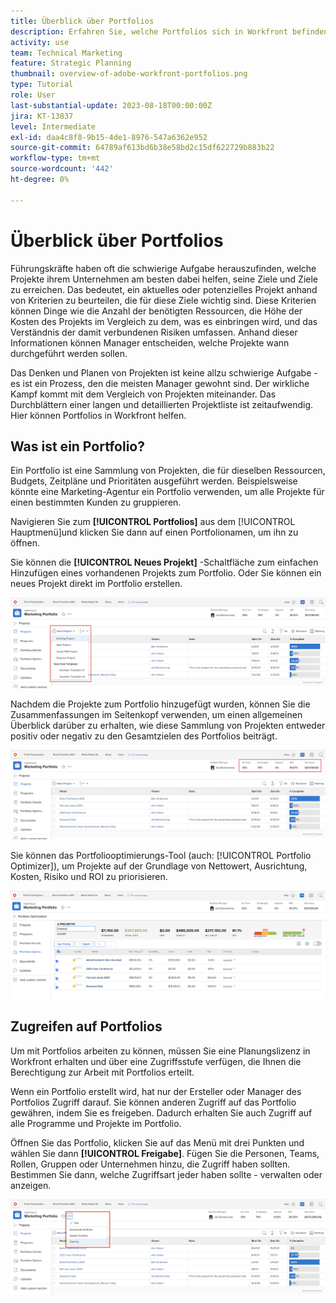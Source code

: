 ```yaml
---
title: Überblick über Portfolios
description: Erfahren Sie, welche Portfolios sich in Workfront befinden und wie sie Ihnen dabei helfen können, Projekte zu priorisieren und sie miteinander zu vergleichen.
activity: use
team: Technical Marketing
feature: Strategic Planning
thumbnail: overview-of-adobe-workfront-portfolios.png
type: Tutorial
role: User
last-substantial-update: 2023-08-18T00:00:00Z
jira: KT-13837
level: Intermediate
exl-id: daa4c8f8-9b15-4de1-8976-547a6362e952
source-git-commit: 64789af613bd6b38e58bd2c15df622729b883b22
workflow-type: tm+mt
source-wordcount: '442'
ht-degree: 0%

---
```


# Überblick über Portfolios

Führungskräfte haben oft die schwierige Aufgabe herauszufinden, welche Projekte ihrem Unternehmen am besten dabei helfen, seine Ziele und Ziele zu erreichen. Das bedeutet, ein aktuelles oder potenzielles Projekt anhand von Kriterien zu beurteilen, die für diese Ziele wichtig sind. Diese Kriterien können Dinge wie die Anzahl der benötigten Ressourcen, die Höhe der Kosten des Projekts im Vergleich zu dem, was es einbringen wird, und das Verständnis der damit verbundenen Risiken umfassen. Anhand dieser Informationen können Manager entscheiden, welche Projekte wann durchgeführt werden sollen.

Das Denken und Planen von Projekten ist keine allzu schwierige Aufgabe - es ist ein Prozess, den die meisten Manager gewohnt sind. Der wirkliche Kampf kommt mit dem Vergleich von Projekten miteinander. Das Durchblättern einer langen und detaillierten Projektliste ist zeitaufwendig. Hier können Portfolios in Workfront helfen.

## Was ist ein Portfolio?

Ein Portfolio ist eine Sammlung von Projekten, die für dieselben Ressourcen, Budgets, Zeitpläne und Prioritäten ausgeführt werden. Beispielsweise könnte eine Marketing-Agentur ein Portfolio verwenden, um alle Projekte für einen bestimmten Kunden zu gruppieren.

Navigieren Sie zum **[!UICONTROL Portfolios]** aus dem [!UICONTROL Hauptmenü]und klicken Sie dann auf einen Portfolionamen, um ihn zu öffnen.

Sie können die **[!UICONTROL Neues Projekt]** -Schaltfläche zum einfachen Hinzufügen eines vorhandenen Projekts zum Portfolio. Oder Sie können ein neues Projekt direkt im Portfolio erstellen.

![Ein Bild des Dropdown-Menüs für die [!UICONTROL Neues Projekt] button](assets/01-portfolio-management3.png)

Nachdem die Projekte zum Portfolio hinzugefügt wurden, können Sie die Zusammenfassungen im Seitenkopf verwenden, um einen allgemeinen Überblick darüber zu erhalten, wie diese Sammlung von Projekten entweder positiv oder negativ zu den Gesamtzielen des Portfolios beiträgt.

![Ein Bild der zusammenfassenden Informationen des Portfolios im Seitenkopf](assets/02-portfolio-management1.png)

Sie können das Portfoliooptimierungs-Tool (auch: [!UICONTROL Portfolio Optimizer]), um Projekte auf der Grundlage von Nettowert, Ausrichtung, Kosten, Risiko und ROI zu priorisieren.

![Ein Bild der Priorisierung von Projekten in einem Portfolio](assets/03-portfolio-management2.png)

## Zugreifen auf Portfolios

Um mit Portfolios arbeiten zu können, müssen Sie eine Planungslizenz in Workfront erhalten und über eine Zugriffsstufe verfügen, die Ihnen die Berechtigung zur Arbeit mit Portfolios erteilt.

Wenn ein Portfolio erstellt wird, hat nur der Ersteller oder Manager des Portfolios Zugriff darauf. Sie können anderen Zugriff auf das Portfolio gewähren, indem Sie es freigeben. Dadurch erhalten Sie auch Zugriff auf alle Programme und Projekte im Portfolio.

Öffnen Sie das Portfolio, klicken Sie auf das Menü mit drei Punkten und wählen Sie dann **[!UICONTROL Freigabe]**. Fügen Sie die Personen, Teams, Rollen, Gruppen oder Unternehmen hinzu, die Zugriff haben sollten. Bestimmen Sie dann, welche Zugriffsart jeder haben sollte - verwalten oder anzeigen.

![Ein Bild der [!UICONTROL Freigabe] in einer [!DNL Workfront] Portfolio](assets/04-portfolio-management11.png)

<!--
Pro-tips graphic
If a user can't access a specific portfolio, make sure it's shared with them. The Workfront access level determines that a user can access portfolios in general, but sharing makes sure they can see specific portfolios. 
-->

<!--
Learn more graphic and links to documentation articles
* Portfolio overview   
* Create a portfolio 
* Create and manage portfolios 
* Navigate within a portfolio 
* Share a portfolio   
-->

